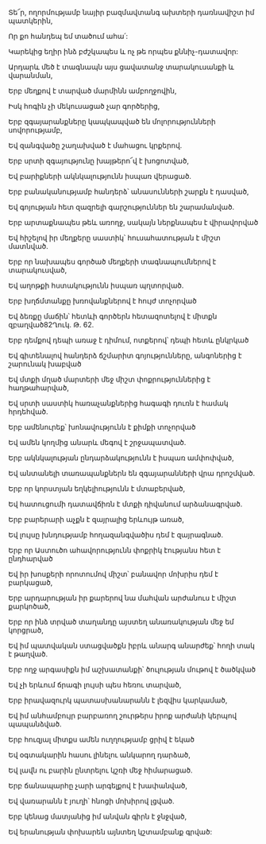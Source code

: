 Տե՜ր, ողորմությամբ նայիր բազմավտանգ ախտերի դառնավիշտ իմ պատկերին,


Որ քո հանդեպ եմ տածում ահա՛:


Կարեկից եղիր ինձ բժշկապես և ոչ թե որպես քննիչ-դատավոր:


Արդարև մեծ է տագնապն այս ցավատանջ տարակուսանքի և վարանման,


Երբ մեղքով է տարված մարմինն ամբողջովին,


Իսկ հոգին չի մեկուսացած չար գործերից,


Երբ զգայարանքները կապկապված են մոլորությունների սովորությամբ,


Եվ զանգվածը շաղախված է մահացու կրքերով.


Երբ սրտի զգայությունը խայթերո՜վ է խոցոտված,


Եվ բարիքների ակնկալությունն իսպառ վերացած.


Երբ բանականությամբ հանդերձ՝ անասունների շարքն է դասված,


Եվ գոյության հետ զազրելի գարշություններ են շարամանված.


Երբ արտաքնապես թեև առողջ, սակայն ներքնապես է վիրավորված


Եվ հիշելով իր մեղքերը սաստիկ՝ հուսահատության է միշտ մատնված.


Երբ որ նախապես գործած մեղքերի տագնապումներով է տարակուսված,


Եվ աղոթքի հստակությունն իսպառ պղտորված.


Երբ խղճմտանքը խռովանքներով է հույժ տոչորված


Եվ ձեռքը մաճին՝ հետևի գործերն հետազոտելով է միտքն զբաղված82Ղուկ. Թ. 62.


Երբ դեմքով դեպի առաջ է դիմում, ոտքերով՝ դեպի հետև ընկրկած


Եվ գիտենալով հանդերձ ճշմարիտ գոյությունները, անգոներից է շարունակ խաբված


Եվ մտքի մղած մարտերի մեջ միշտ փոքրություններից է հաղթահարված,


Եվ սրտի սաստիկ հառաչանքներից հագագի դուռն է համակ հրդեհված.


Երբ ամենուրեք՝ խոնավությունն է քիմքի տոչորված


Եվ ամեն կողմից անարև մեգով է շրջապատված.


Երբ ակնկալության ընդարձակությունն է իսպառ ամփոփված,


Եվ անտանելի տառապանքներն են զգայարանների վրա դրոշմված.


Երբ որ կորստյան եղկելիությունն է մտաբերված,


Եվ հատուցումի դատավճիռն է մտքի դիվանում արձանագրված.


Երբ բարերարի աչքն է զայրալից երևույթ առած,


Եվ լույսը խնդությամբ հողազանգվածիս դեմ է զայրագնած.


Երբ որ Աստուծո ահավորությունն փոքրիկ էությանս հետ է ընդհարված


Եվ իր խոսքերի որոտումով միշտ՝ բանավոր մոխրիս դեմ է բարկացած,


Երբ արդարության իր քարերով նա մահվան արժանուս է միշտ քարկոծած,


Երբ որ ինձ տրված տաղանդը այստեղ անառակության մեջ եմ կորցրած,


Եվ իմ պատվական ստացվածքն իբրև անարգ անարժեք՝ հողի տակ է թաղված.


Երբ ողջ արգասիքն իմ աշխատանքի՝ ծուլության մութով է ծածկված


Եվ չի երևում ճրագի լույսի պես հեռու տարված,


Երբ իրավազուրկ պատասխանարանն է լեզվիս կարկամած,


Եվ իմ անհամբույր բարբառող շուրթերս իրոք արժանի կերպով պապանձված.


Երբ հուզյալ միտքս ամեն ուղղությամբ ցրիվ է եկած


Եվ օգտակարին հասու լինելու անկարող դարձած,


Եվ լավն ու բարին ընտրելու կշռի մեջ հիմարացած.


Երբ ճանապարհը չարի արգելքով է խափանված,


Եվ վառարանն է յուղի՝ հնոցի մոխիրով լցված.


Երբ կենաց մատյանից իմ անվան գիրն է ջնջված,


Եվ երանության փոխարեն այնտեղ կշտամբանք գրված: